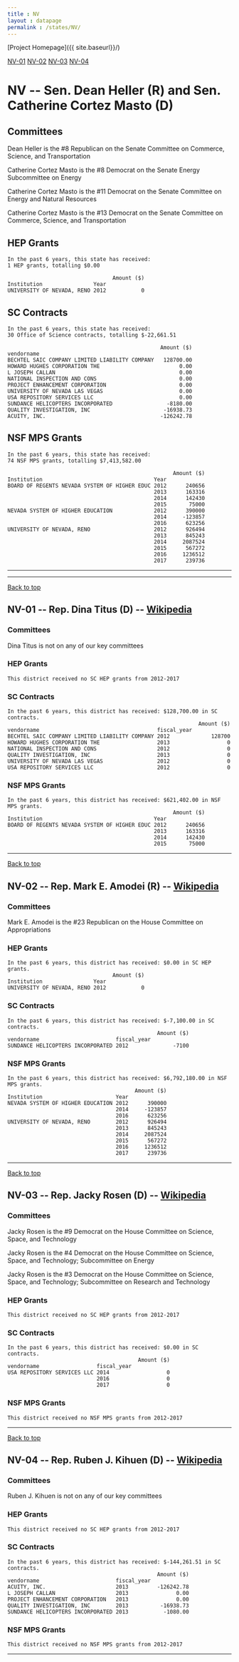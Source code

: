 ```yaml
---
title : NV
layout : datapage
permalink : /states/NV/
---
```

<a name="top"></a>
[Project Homepage]({{ site.baseurl}}/)


[NV-01](#NV-01)  [NV-02](#NV-02)  [NV-03](#NV-03)  [NV-04](#NV-04)  

# NV -- Sen. Dean Heller (R) and  Sen. Catherine Cortez Masto (D)
## Committees
Dean Heller is the #8 Republican on the Senate Committee on Commerce, Science, and Transportation 

Catherine Cortez Masto is the #8 Democrat on the Senate Energy Subcommittee on Energy 

Catherine Cortez Masto is the #11 Democrat on the Senate Committee on Energy and Natural Resources 

Catherine Cortez Masto is the #13 Democrat on the Senate Committee on Commerce, Science, and Transportation 

## HEP Grants
```
In the past 6 years, this state has received:
1 HEP grants, totalling $0.00
 
                                 Amount ($)
Institution                Year            
UNIVERSITY OF NEVADA, RENO 2012           0
```
## SC Contracts
```
In the past 6 years, this state has received:
30 Office of Science contracts, totalling $-22,661.51
 
                                                Amount ($)
vendorname                                                
BECHTEL SAIC COMPANY LIMITED LIABILITY COMPANY   128700.00
HOWARD HUGHES CORPORATION THE                         0.00
L JOSEPH CALLAN                                       0.00
NATIONAL INSPECTION AND CONS                          0.00
PROJECT ENHANCEMENT CORPORATION                       0.00
UNIVERSITY OF NEVADA LAS VEGAS                        0.00
USA REPOSITORY SERVICES LLC                           0.00
SUNDANCE HELICOPTERS INCORPORATED                 -8180.00
QUALITY INVESTIGATION, INC                       -16938.73
ACUITY, INC.                                    -126242.78
```
## NSF MPS Grants
```
In the past 6 years, this state has received:
74 NSF MPS grants, totalling $7,413,582.00
 
                                                    Amount ($)
Institution                                   Year            
BOARD OF REGENTS NEVADA SYSTEM OF HIGHER EDUC 2012      240656
                                              2013      163316
                                              2014      142430
                                              2015       75000
NEVADA SYSTEM OF HIGHER EDUCATION             2012      390000
                                              2014     -123857
                                              2016      623256
UNIVERSITY OF NEVADA, RENO                    2012      926494
                                              2013      845243
                                              2014     2087524
                                              2015      567272
                                              2016     1236512
                                              2017      239736
```
---
---
<a name="NV-01"></a>
[Back to top](#top)
## NV-01 -- Rep. Dina Titus (D) -- [Wikipedia](https://en.wikipedia.org/wiki/NV-01)
### Committees
Dina Titus is not on any of our key committees 

### HEP Grants
```
This district received no SC HEP grants from 2012-2017
```
### SC Contracts
```
In the past 6 years, this district has received: $128,700.00 in SC contracts.
                                                            Amount ($)
vendorname                                     fiscal_year            
BECHTEL SAIC COMPANY LIMITED LIABILITY COMPANY 2012             128700
HOWARD HUGHES CORPORATION THE                  2013                  0
NATIONAL INSPECTION AND CONS                   2012                  0
QUALITY INVESTIGATION, INC                     2013                  0
UNIVERSITY OF NEVADA LAS VEGAS                 2012                  0
USA REPOSITORY SERVICES LLC                    2012                  0
```
### NSF MPS Grants
```
In the past 6 years, this district has received: $621,402.00 in NSF MPS grants.
                                                    Amount ($)
Institution                                   Year            
BOARD OF REGENTS NEVADA SYSTEM OF HIGHER EDUC 2012      240656
                                              2013      163316
                                              2014      142430
                                              2015       75000
```
---
<a name="NV-02"></a>
[Back to top](#top)
## NV-02 -- Rep. Mark E. Amodei (R) -- [Wikipedia](https://en.wikipedia.org/wiki/NV-02)
### Committees
Mark E. Amodei is the #23 Republican on the House Committee on Appropriations 

### HEP Grants
```
In the past 6 years, this district has received: $0.00 in SC HEP grants.
                                 Amount ($)
Institution                Year            
UNIVERSITY OF NEVADA, RENO 2012           0
```
### SC Contracts
```
In the past 6 years, this district has received: $-7,100.00 in SC contracts.
                                               Amount ($)
vendorname                        fiscal_year            
SUNDANCE HELICOPTERS INCORPORATED 2012              -7100
```
### NSF MPS Grants
```
In the past 6 years, this district has received: $6,792,180.00 in NSF MPS grants.
                                        Amount ($)
Institution                       Year            
NEVADA SYSTEM OF HIGHER EDUCATION 2012      390000
                                  2014     -123857
                                  2016      623256
UNIVERSITY OF NEVADA, RENO        2012      926494
                                  2013      845243
                                  2014     2087524
                                  2015      567272
                                  2016     1236512
                                  2017      239736
```
---
<a name="NV-03"></a>
[Back to top](#top)
## NV-03 -- Rep. Jacky Rosen (D) -- [Wikipedia](https://en.wikipedia.org/wiki/NV-03)
### Committees
Jacky Rosen is the #9 Democrat on the House Committee on Science, Space, and Technology 

Jacky Rosen is the #4 Democrat on the House Committee on Science, Space, and Technology; Subcommittee on Energy 

Jacky Rosen is the #3 Democrat on the House Committee on Science, Space, and Technology; Subcommittee on Research and Technology 

### HEP Grants
```
This district received no SC HEP grants from 2012-2017
```
### SC Contracts
```
In the past 6 years, this district has received: $0.00 in SC contracts.
                                         Amount ($)
vendorname                  fiscal_year            
USA REPOSITORY SERVICES LLC 2014                  0
                            2016                  0
                            2017                  0
```
### NSF MPS Grants
```
This district received no NSF MPS grants from 2012-2017
```
---
<a name="NV-04"></a>
[Back to top](#top)
## NV-04 -- Rep. Ruben J. Kihuen (D) -- [Wikipedia](https://en.wikipedia.org/wiki/NV-04)
### Committees
Ruben J. Kihuen is not on any of our key committees 

### HEP Grants
```
This district received no SC HEP grants from 2012-2017
```
### SC Contracts
```
In the past 6 years, this district has received: $-144,261.51 in SC contracts.
                                               Amount ($)
vendorname                        fiscal_year            
ACUITY, INC.                      2013         -126242.78
L JOSEPH CALLAN                   2013               0.00
PROJECT ENHANCEMENT CORPORATION   2013               0.00
QUALITY INVESTIGATION, INC        2013          -16938.73
SUNDANCE HELICOPTERS INCORPORATED 2013           -1080.00
```
### NSF MPS Grants
```
This district received no NSF MPS grants from 2012-2017
```
---
